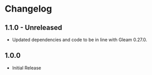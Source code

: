 # Changelog

## 1.1.0 - Unreleased

- Updated dependencies and code to be in line with Gleam 0.27.0.

## 1.0.0

- Initial Release
